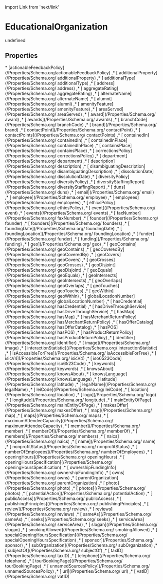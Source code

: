 import Link from 'next/link'
# EducationalOrganization

undefined

## Properties

<Grid>
* [actionableFeedbackPolicy](/Properties/Schema.org/actionableFeedbackPolicy)
,* [ additionalProperty](/Properties/Schema.org/ additionalProperty)
,* [ additionalType](/Properties/Schema.org/ additionalType)
,* [ address](/Properties/Schema.org/ address)
,* [ aggregateRating](/Properties/Schema.org/ aggregateRating)
,* [ alternateName](/Properties/Schema.org/ alternateName)
,* [ alumni](/Properties/Schema.org/ alumni)
,* [ amenityFeature](/Properties/Schema.org/ amenityFeature)
,* [ areaServed](/Properties/Schema.org/ areaServed)
,* [ award](/Properties/Schema.org/ award)
,* [ awards](/Properties/Schema.org/ awards)
,* [ branchCode](/Properties/Schema.org/ branchCode)
,* [ brand](/Properties/Schema.org/ brand)
,* [ contactPoint](/Properties/Schema.org/ contactPoint)
,* [ contactPoints](/Properties/Schema.org/ contactPoints)
,* [ containedIn](/Properties/Schema.org/ containedIn)
,* [ containedInPlace](/Properties/Schema.org/ containedInPlace)
,* [ containsPlace](/Properties/Schema.org/ containsPlace)
,* [ correctionsPolicy](/Properties/Schema.org/ correctionsPolicy)
,* [ department](/Properties/Schema.org/ department)
,* [ description](/Properties/Schema.org/ description)
,* [ disambiguatingDescription](/Properties/Schema.org/ disambiguatingDescription)
,* [ dissolutionDate](/Properties/Schema.org/ dissolutionDate)
,* [ diversityPolicy](/Properties/Schema.org/ diversityPolicy)
,* [ diversityStaffingReport](/Properties/Schema.org/ diversityStaffingReport)
,* [ duns](/Properties/Schema.org/ duns)
,* [ email](/Properties/Schema.org/ email)
,* [ employee](/Properties/Schema.org/ employee)
,* [ employees](/Properties/Schema.org/ employees)
,* [ ethicsPolicy](/Properties/Schema.org/ ethicsPolicy)
,* [ event](/Properties/Schema.org/ event)
,* [ events](/Properties/Schema.org/ events)
,* [ faxNumber](/Properties/Schema.org/ faxNumber)
,* [ founder](/Properties/Schema.org/ founder)
,* [ founders](/Properties/Schema.org/ founders)
,* [ foundingDate](/Properties/Schema.org/ foundingDate)
,* [ foundingLocation](/Properties/Schema.org/ foundingLocation)
,* [ funder](/Properties/Schema.org/ funder)
,* [ funding](/Properties/Schema.org/ funding)
,* [ geo](/Properties/Schema.org/ geo)
,* [ geoContains](/Properties/Schema.org/ geoContains)
,* [ geoCoveredBy](/Properties/Schema.org/ geoCoveredBy)
,* [ geoCovers](/Properties/Schema.org/ geoCovers)
,* [ geoCrosses](/Properties/Schema.org/ geoCrosses)
,* [ geoDisjoint](/Properties/Schema.org/ geoDisjoint)
,* [ geoEquals](/Properties/Schema.org/ geoEquals)
,* [ geoIntersects](/Properties/Schema.org/ geoIntersects)
,* [ geoOverlaps](/Properties/Schema.org/ geoOverlaps)
,* [ geoTouches](/Properties/Schema.org/ geoTouches)
,* [ geoWithin](/Properties/Schema.org/ geoWithin)
,* [ globalLocationNumber](/Properties/Schema.org/ globalLocationNumber)
,* [ hasCredential](/Properties/Schema.org/ hasCredential)
,* [ hasDriveThroughService](/Properties/Schema.org/ hasDriveThroughService)
,* [ hasMap](/Properties/Schema.org/ hasMap)
,* [ hasMerchantReturnPolicy](/Properties/Schema.org/ hasMerchantReturnPolicy)
,* [ hasOfferCatalog](/Properties/Schema.org/ hasOfferCatalog)
,* [ hasPOS](/Properties/Schema.org/ hasPOS)
,* [ hasProductReturnPolicy](/Properties/Schema.org/ hasProductReturnPolicy)
,* [ identifier](/Properties/Schema.org/ identifier)
,* [ image](/Properties/Schema.org/ image)
,* [ interactionStatistic](/Properties/Schema.org/ interactionStatistic)
,* [ isAccessibleForFree](/Properties/Schema.org/ isAccessibleForFree)
,* [ isicV4](/Properties/Schema.org/ isicV4)
,* [ iso6523Code](/Properties/Schema.org/ iso6523Code)
,* [ keywords](/Properties/Schema.org/ keywords)
,* [ knowsAbout](/Properties/Schema.org/ knowsAbout)
,* [ knowsLanguage](/Properties/Schema.org/ knowsLanguage)
,* [ latitude](/Properties/Schema.org/ latitude)
,* [ legalName](/Properties/Schema.org/ legalName)
,* [ leiCode](/Properties/Schema.org/ leiCode)
,* [ location](/Properties/Schema.org/ location)
,* [ logo](/Properties/Schema.org/ logo)
,* [ longitude](/Properties/Schema.org/ longitude)
,* [ mainEntityOfPage](/Properties/Schema.org/ mainEntityOfPage)
,* [ makesOffer](/Properties/Schema.org/ makesOffer)
,* [ map](/Properties/Schema.org/ map)
,* [ maps](/Properties/Schema.org/ maps)
,* [ maximumAttendeeCapacity](/Properties/Schema.org/ maximumAttendeeCapacity)
,* [ member](/Properties/Schema.org/ member)
,* [ memberOf](/Properties/Schema.org/ memberOf)
,* [ members](/Properties/Schema.org/ members)
,* [ naics](/Properties/Schema.org/ naics)
,* [ name](/Properties/Schema.org/ name)
,* [ nonprofitStatus](/Properties/Schema.org/ nonprofitStatus)
,* [ numberOfEmployees](/Properties/Schema.org/ numberOfEmployees)
,* [ openingHours](/Properties/Schema.org/ openingHours)
,* [ openingHoursSpecification](/Properties/Schema.org/ openingHoursSpecification)
,* [ ownershipFundingInfo](/Properties/Schema.org/ ownershipFundingInfo)
,* [ owns](/Properties/Schema.org/ owns)
,* [ parentOrganization](/Properties/Schema.org/ parentOrganization)
,* [ photo](/Properties/Schema.org/ photo)
,* [ photos](/Properties/Schema.org/ photos)
,* [ potentialAction](/Properties/Schema.org/ potentialAction)
,* [ publicAccess](/Properties/Schema.org/ publicAccess)
,* [ publishingPrinciples](/Properties/Schema.org/ publishingPrinciples)
,* [ review](/Properties/Schema.org/ review)
,* [ reviews](/Properties/Schema.org/ reviews)
,* [ sameAs](/Properties/Schema.org/ sameAs)
,* [ seeks](/Properties/Schema.org/ seeks)
,* [ serviceArea](/Properties/Schema.org/ serviceArea)
,* [ slogan](/Properties/Schema.org/ slogan)
,* [ smokingAllowed](/Properties/Schema.org/ smokingAllowed)
,* [ specialOpeningHoursSpecification](/Properties/Schema.org/ specialOpeningHoursSpecification)
,* [ sponsor](/Properties/Schema.org/ sponsor)
,* [ subOrganization](/Properties/Schema.org/ subOrganization)
,* [ subjectOf](/Properties/Schema.org/ subjectOf)
,* [ taxID](/Properties/Schema.org/ taxID)
,* [ telephone](/Properties/Schema.org/ telephone)
,* [ tourBookingPage](/Properties/Schema.org/ tourBookingPage)
,* [ unnamedSourcesPolicy](/Properties/Schema.org/ unnamedSourcesPolicy)
,* [ url](/Properties/Schema.org/ url)
,* [ vatID](/Properties/Schema.org/ vatID)

</Grid>

